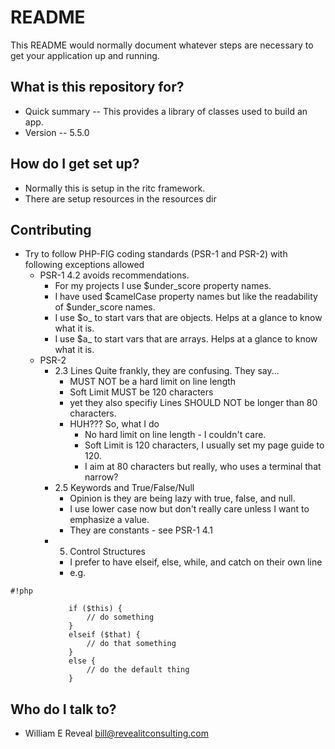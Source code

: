 # README #

This README would normally document whatever steps are necessary to get your application up and running.

## What is this repository for? ##

* Quick summary -- This provides a library of classes used to build an app.
* Version -- 5.5.0

## How do I get set up? ##

* Normally this is setup in the ritc framework.
* There are setup resources in the resources dir

## Contributing ##

* Try to follow PHP-FIG coding standards (PSR-1 and PSR-2) with following exceptions allowed
    * PSR-1 4.2 avoids recommendations. 
        * For my projects I use $under_score property names.
        * I have used $camelCase property names but like the readability of $under_score names.
        * I use $o_ to start vars that are objects. Helps at a glance to know what it is.
        * I use $a_ to start vars that are arrays. Helps at a glance to know what it is.
    * PSR-2
        * 2.3 Lines Quite frankly, they are confusing. They say...
            - MUST NOT be a hard limit on line length
            - Soft Limit MUST be 120 characters
            - yet they also specifiy Lines SHOULD NOT be longer than 80 characters.
            - HUH??? So, what I do
                - No hard limit on line length - I couldn't care.
                - Soft Limit is 120 characters, I usually set my page guide to 120.
                - I aim at 80 characters but really, who uses a terminal that narrow?
        * 2.5 Keywords and True/False/Null
            - Opinion is they are being lazy with true, false, and null. 
            - I use lower case now but don't really care unless I want to emphasize a value.
            - They are constants - see PSR-1 4.1
        * 5. Control Structures
            - I prefer to have elseif, else, while, and catch on their own line
            - e.g. 
```
#!php

             if ($this) {
                 // do something
             }
             elseif ($that) {
                 // do that something
             }
             else {
                 // do the default thing
             }
```

## Who do I talk to? ##

* William E Reveal <bill@revealitconsulting.com>
